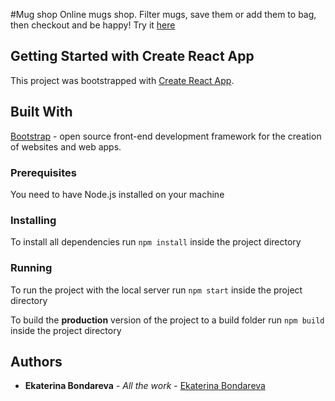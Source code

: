 #Mug shop
Online mugs shop. Filter mugs, save them or add them to bag, then checkout and be happy!
Try it [here](https://katyusha0901.github.io/mug-shop/)

## Getting Started with Create React App

This project was bootstrapped with [Create React App](https://github.com/facebook/create-react-app).

## Built With

[Bootstrap](https://getbootstrap.com/) - open source front-end development framework for the creation of websites and web apps.

### Prerequisites

You need to have Node.js installed on your machine

### Installing

To install all dependencies run ```npm install``` inside the project directory

### Running

To run the project with the local server run ```npm start``` inside the project directory

To build the **production** version of the project to a build folder run ```npm build``` inside the project directory

## Authors

* **Ekaterina Bondareva** - *All the work* - [Ekaterina Bondareva](https://github.com/Katyusha0901)
